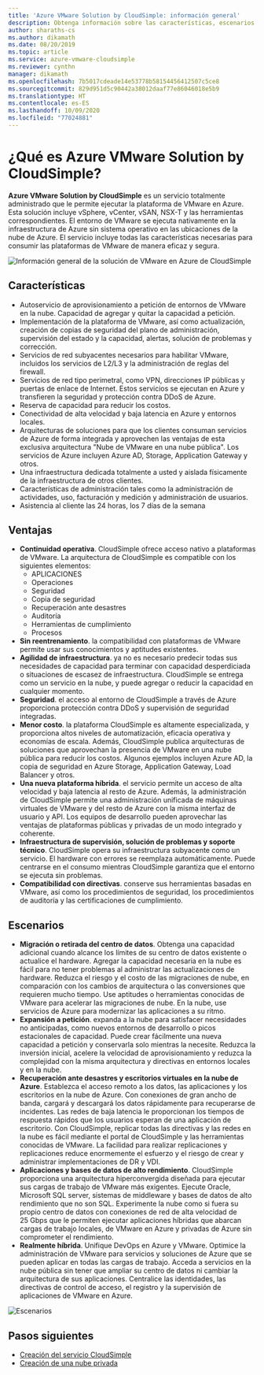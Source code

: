 ```yaml
---
title: 'Azure VMware Solution by CloudSimple: información general'
description: Obtenga información sobre las características, escenarios y ventajas de la solución de VMware en Azure del servicio CloudSimple.
author: sharaths-cs
ms.author: dikamath
ms.date: 08/20/2019
ms.topic: article
ms.service: azure-vmware-cloudsimple
ms.reviewer: cynthn
manager: dikamath
ms.openlocfilehash: 7b5017cdeade14e53778b58154456412507c5ce8
ms.sourcegitcommit: 829d951d5c90442a38012daaf77e86046018e5b9
ms.translationtype: HT
ms.contentlocale: es-ES
ms.lasthandoff: 10/09/2020
ms.locfileid: "77024881"
---
```

# <a name="what-is-azure-vmware-solution-by-cloudsimple"></a>¿Qué es Azure VMware Solution by CloudSimple?

**Azure VMware Solution by CloudSimple** es un servicio totalmente administrado que le permite ejecutar la plataforma de VMware en Azure. Esta solución incluye vSphere, vCenter, vSAN, NSX-T y las herramientas correspondientes. El entorno de VMware se ejecuta nativamente en la infraestructura de Azure sin sistema operativo en las ubicaciones de la nube de Azure. El servicio incluye todas las características necesarias para consumir las plataformas de VMware de manera eficaz y segura.

![Información general de la solución de VMware en Azure de CloudSimple](media/azure-vmware-solution-by-cloudsimple.png)

## <a name="features"></a>Características

* Autoservicio de aprovisionamiento a petición de entornos de VMware en la nube. Capacidad de agregar y quitar la capacidad a petición.
* Implementación de la plataforma de VMware, así como actualización, creación de copias de seguridad del plano de administración, supervisión del estado y la capacidad, alertas, solución de problemas y corrección.
* Servicios de red subyacentes necesarios para habilitar VMware, incluidos los servicios de L2/L3 y la administración de reglas del firewall.
* Servicios de red tipo perimetral, como VPN, direcciones IP públicas y puertas de enlace de Internet. Estos servicios se ejecutan en Azure y transfieren la seguridad y protección contra DDoS de Azure.
* Reserva de capacidad para reducir los costos.
* Conectividad de alta velocidad y baja latencia en Azure y entornos locales.
* Arquitecturas de soluciones para que los clientes consuman servicios de Azure de forma integrada y aprovechen las ventajas de esta exclusiva arquitectura "Nube de VMware en una nube pública". Los servicios de Azure incluyen Azure AD, Storage, Application Gateway y otros.
* Una infraestructura dedicada totalmente a usted y aislada físicamente de la infraestructura de otros clientes.
* Características de administración tales como la administración de actividades, uso, facturación y medición y administración de usuarios.
* Asistencia al cliente las 24 horas, los 7 días de la semana

## <a name="benefits"></a>Ventajas

* **Continuidad operativa**. CloudSimple ofrece acceso nativo a plataformas de VMware. La arquitectura de CloudSimple es compatible con los siguientes elementos:
    * APLICACIONES
    * Operaciones
    * Seguridad
    * Copia de seguridad
    * Recuperación ante desastres
    * Auditoría
    * Herramientas de cumplimiento
    * Procesos
* **Sin reentrenamiento**. la compatibilidad con plataformas de VMware permite usar sus conocimientos y aptitudes existentes.
* **Agilidad de infraestructura**. ya no es necesario predecir todas sus necesidades de capacidad para terminar con capacidad desperdiciada o situaciones de escasez de infraestructura. CloudSimple se entrega como un servicio en la nube, y puede agregar o reducir la capacidad en cualquier momento.
* **Seguridad**. el acceso al entorno de CloudSimple a través de Azure proporciona protección contra DDoS y supervisión de seguridad integradas.
* **Menor costo**. la plataforma CloudSimple es altamente especializada, y proporciona altos niveles de automatización, eficacia operativa y economías de escala. Además, CloudSimple publica arquitecturas de soluciones que aprovechan la presencia de VMware en una nube pública para reducir los costos. Algunos ejemplos incluyen Azure AD, la copia de seguridad en Azure Storage, Application Gateway, Load Balancer y otros.
* **Una nueva plataforma híbrida**. el servicio permite un acceso de alta velocidad y baja latencia al resto de Azure. Además, la administración de CloudSimple permite una administración unificada de máquinas virtuales de VMware y del resto de Azure con la misma interfaz de usuario y API. Los equipos de desarrollo pueden aprovechar las ventajas de plataformas públicas y privadas de un modo integrado y coherente.
* **Infraestructura de supervisión, solución de problemas y soporte técnico**. CloudSimple opera su infraestructura subyacente como un servicio. El hardware con errores se reemplaza automáticamente. Puede centrarse en el consumo mientras CloudSimple garantiza que el entorno se ejecuta sin problemas.
* **Compatibilidad con directivas**. conserve sus herramientas basadas en VMware, así como los procedimientos de seguridad, los procedimientos de auditoría y las certificaciones de cumplimiento.

## <a name="scenarios"></a>Escenarios

* **Migración o retirada del centro de datos**. Obtenga una capacidad adicional cuando alcance los límites de su centro de datos existente o actualice el hardware. Agregar la capacidad necesaria en la nube es fácil para no tener problemas al administrar las actualizaciones de hardware. Reduzca el riesgo y el costo de las migraciones de nube, en comparación con los cambios de arquitectura o las conversiones que requieren mucho tiempo. Use aptitudes o herramientas conocidas de VMware para acelerar las migraciones de nube. En la nube, use servicios de Azure para modernizar las aplicaciones a su ritmo.
* **Expansión a petición**. expanda a la nube para satisfacer necesidades no anticipadas, como nuevos entornos de desarrollo o picos estacionales de capacidad. Puede crear fácilmente una nueva capacidad a petición y conservarla solo mientras la necesite. Reduzca la inversión inicial, acelere la velocidad de aprovisionamiento y reduzca la complejidad con la misma arquitectura y directivas en entornos locales y en la nube.
* **Recuperación ante desastres y escritorios virtuales en la nube de Azure**. Establezca el acceso remoto a los datos, las aplicaciones y los escritorios en la nube de Azure. Con conexiones de gran ancho de banda, cargará y descargará los datos rápidamente para recuperarse de incidentes. Las redes de baja latencia le proporcionan los tiempos de respuesta rápidos que los usuarios esperan de una aplicación de escritorio. Con CloudSimple, replicar todas las directivas y las redes en la nube es fácil mediante el portal de CloudSimple y las herramientas conocidas de VMware. La facilidad para realizar replicaciones y replicaciones reduce enormemente el esfuerzo y el riesgo de crear y administrar implementaciones de DR y VDI.
* **Aplicaciones y bases de datos de alto rendimiento**. CloudSimple proporciona una arquitectura hiperconvergida diseñada para ejecutar sus cargas de trabajo de VMware más exigentes. Ejecute Oracle, Microsoft SQL server, sistemas de middleware y bases de datos de alto rendimiento que no son SQL. Experimente la nube como si fuera su propio centro de datos con conexiones de red de alta velocidad de 25 Gbps que le permiten ejecutar aplicaciones híbridas que abarcan cargas de trabajo locales, de VMware en Azure y privadas de Azure sin comprometer el rendimiento.
* **Realmente híbrida**. Unifique DevOps en Azure y VMware. Optimice la administración de VMware para servicios y soluciones de Azure que se pueden aplicar en todas las cargas de trabajo. Acceda a servicios en la nube pública sin tener que ampliar su centro de datos ni cambiar la arquitectura de sus aplicaciones. Centralice las identidades, las directivas de control de acceso, el registro y la supervisión de aplicaciones de VMware en Azure.

![Escenarios](media/cloudsimple-scenarios.png)

## <a name="next-steps"></a>Pasos siguientes

* [Creación del servicio CloudSimple](quickstart-create-cloudsimple-service.md)
* [Creación de una nube privada](quickstart-create-private-cloud.md)
